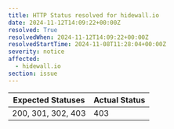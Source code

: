 ```yaml
---
title: HTTP Status resolved for hidewall.io
date: 2024-11-12T14:09:22+00:00Z
resolved: True
resolvedWhen: 2024-11-12T14:09:22+00:00Z
resolvedStartTime: 2024-11-08T11:28:04+00:00Z
severity: notice
affected:
  - hidewall.io
section: issue
---
```


| Expected Statuses | Actual Status  |
|-------------------|----------------|
| 200, 301, 302, 403 | 403 |

